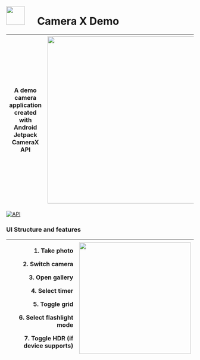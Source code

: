 # <img src="https://github.com/robertlevonyan/CameraXDemo/blob/master/CameraXDemo/app/src/main/ic_launcher-web.png"  width="50" height="50" /> &nbsp;&nbsp;&nbsp; Camera X Demo

|A demo camera application created with Android Jetpack CameraX API|<img src="https://github.com/robertlevonyan/CameraXDemo/blob/master/media/camerax.png"  width="450" />|
|----------------------------------------------------------------------------------------------|-----------|

[![API](https://img.shields.io/badge/API-14%2B-yellow.svg?style=flat-square)](https://android-arsenal.com/api?level=21)

### UI Structure and features 

| <p align="end">1. Take photo </p><p align="end"> 2. Switch camera </p><p align="end"> 3. Open gallery </p><p align="end"> 4. Select timer </p><p align="end"> 5. Toggle grid </p><p align="end"> 6. Select flashlight mode </p><p align="end"> 7. Toggle HDR (if device supports)</p>|<img src="https://github.com/robertlevonyan/CameraXDemo/blob/master/media/c1.jpg"  width="300" />| 
|------------------------------------------------------------------------|-----------------------------------------------------------|
